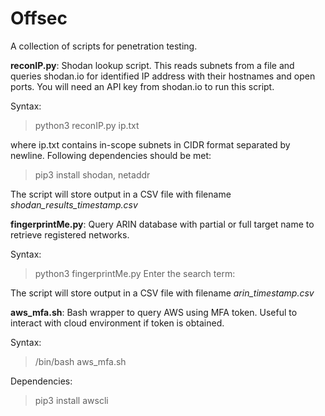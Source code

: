 # Offsec

A collection of scripts for penetration testing.

**reconIP.py**: Shodan lookup script. This reads subnets from a file and queries shodan.io for identified IP address with their hostnames and open ports. You will need an API key from shodan.io to run this script.

Syntax:
> python3 reconIP.py ip.txt

where ip.txt contains in-scope subnets in CIDR format separated by newline. Following dependencies should be met:
> pip3 install shodan, netaddr

The script will store output in a CSV file with filename *shodan_results_timestamp.csv*

**fingerprintMe.py**: Query ARIN database with partial or full target name to retrieve registered networks.

Syntax:
> python3 fingerprintMe.py
> Enter the search term:

The script will store output in a CSV file with filename *arin_timestamp.csv*

**aws_mfa.sh**: Bash wrapper to query AWS using MFA token. Useful to interact with cloud environment if token is obtained.

Syntax:
> /bin/bash aws_mfa.sh

Dependencies:
> pip3 install awscli